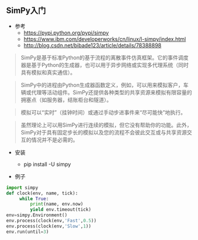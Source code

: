 ## SimPy入门
- 参考
    - https://pypi.python.org/pypi/simpy
    - https://www.ibm.com/developerworks/cn/linux/l-simpy/index.html
    - http://blog.csdn.net/bibade123/article/details/78388898
    
>SimPy是基于标准Python的基于流程的离散事件仿真框架。它的事件调度器是基于Python的生成器，也可以用于异步网络或实现多代理系统（同时具有模拟和真实通信）。

>SimPy中的进程由Python生成器函数定义，例如，可以用来模拟客户，车辆或代理等活动组件。SimPy还提供各种类型的共享资源来模拟有限容量的拥塞点（如服务器，结账柜台和隧道）。

>模拟可以“实时”（挂钟时间）或通过手动步进事件来“尽可能快”地执行。

>虽然理论上可以用SimPy进行连续的模拟，但它没有帮助你的功能。此外，SimPy对于具有固定步长的模拟以及您的流程不会彼此交互或与共享资源交互的情况并不是必需的。

- 安装
    - pip install -U simpy
    
- 例子
```python
import simpy
def clock(env, name, tick):
     while True:
         print(name, env.now)
         yield env.timeout(tick)
env=simpy.Environment()
env.process(clock(env,'Fast',0.5))
env.process(clock(env,'Slow',1))
env.run(until=3)
```    